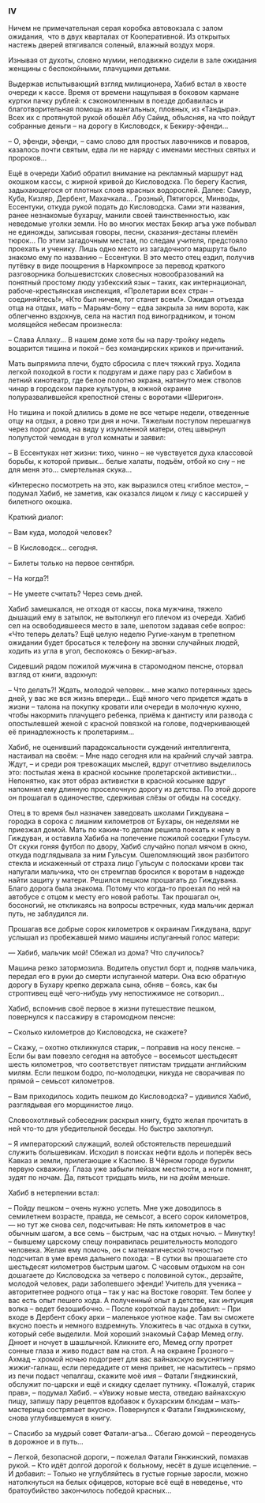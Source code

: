 ### IV

Ничем не примечательная серая коробка автовокзала с залом ожидания,  что в двух кварталах от Кооперативной.
Из открытых настежь дверей втягивался соленый, влажный воздух моря.

Изнывая от духоты, словно мумии, неподвижно сидели в зале ожидания женщины с беспокойными, плачущими детьми.

Выдержав испытывающий взгляд милиционера, Хабиб встал в хвосте очереди к кассе.
Время от времени нащупывая в боковом кармане куртки пачку рублей: к сэкономленным в поезде добавилась и благотворительная помощь из мангальных, пловных, из «Тандыра».
Всех их с протянутой рукой обошёл Абу Сайид, объясняя, на что пойдут собранные деньги – на дорогу в Кисловодск, к Бекиру-эфенди...

– О, эфенди, эфенди, – само слово для простых лавочников и поваров, казалось почти святым, едва ли не наряду с именами местных святых и пророков…

Ещё в очереди Хабиб обратил внимание на рекламный маршрут над окошком кассы, с жирной кривой до Кисловодска.
По берегу Каспия, задыхающегося от плотных слоев красных водорослей.
Далее: Самур, Куба, Кизляр, Дербент, Махачкала...
Грозный, Пятигорск, Минводы, Ессентуки, откуда рукой подать до Кисловодска.
Сами эти названия, ранее незнакомые бухарцу, манили своей таинственностью, как неведомые уголки земли.
Но во многих местах Бекир агъа уже побывал не единожды, записывая говоры, песни, сказания-дестаны племён тюрок...
По этим загадочным местам, по следам учителя, предстояло проехать и ученику. 
Лишь одно место из загадочного маршрута было знакомо ему по названию – Ессентуки.
В это место отец ездил, получив путёвку в виде поощрения в Наркомпросе за перевод краткого разговорника большевистских словесных новообразований на понятный простому люду узбекский язык – таких, как интернационал, рабоче-крестьянская инспекция, «Пролетарии всех стран – соединяйтесь!», «Кто был ничем, тот станет всем!».
Ожидая отъезда отца на отдых, мать – Марьям-бону – едва закрыла за ним ворота, как облегченно вздохнув, села на настил под виноградником, и тоном молящейся небесам произнесла:

– Слава Аллаху...
В нашем доме хотя бы на пару-тройку недель воцарится тишина и покой – без командирских криков и причитаний.

Мать выпрямила плечи, будто сбросила с плеч тяжкий груз.
Ходила легкой походкой в гости к подругам и даже пару раз с Хабибом в летний кинотеатр, где белое полотно экрана, натянуто меж стволов чинар в городском парке культуры, в южной окраине полуразвалившейся крепостной стены с воротами «Шеригон».

Но тишина и покой длились в доме не все четыре недели, отведенные отцу на отдых, а ровно три дня и ночи.
Тяжелым поступом перешагнув через порог дома, на виду у изумленной матери, отец швырнул полупустой чемодан в угол комнаты и заявил:

– В Ессентуках нет жизни: тихо, чинно – не чувствуется духа классовой борьбы, к которой привык... белые халаты, подъём, отбой ко сну – не для меня это... смертельная скука...

«Интересно посмотреть на это, как выразился отец «гиблое место», – подумал Хабиб, не заметив, как оказался лицом к лицу с кассиршей у билетного окошка. 

Краткий диалог:

– Вам куда, молодой человек? 

– В Кисловодск... сегодня.

– Билеты только на первое сентября.

– На когда?!

– Не умеете считать?
Через семь дней.

Хабиб замешкался, не отходя от кассы, пока мужчина, тяжело дышащий ему в затылок, не вытолкнул его плечом из очереди.
Хабиб сел на освободившееся место в зале, шепотом задавая себе вопрос: «Что теперь делать?
Ещё целую неделю Ругие-ханум в трепетном ожидании будет бросаться к телефону на звонки случайных людей, ходить из угла в угол, беспокоясь о Бекир-агъа».

Сидевший рядом пожилой мужчина в старомодном пенсне, оторвал взгляд от книги, вздохнул: 

– Что делать?!
Ждать, молодой человек... мне жалко потерянных здесь дней, у вас же вся жизнь впереди...
Ещё много чего придется ждать в жизни – талона на покупку кровати или очереди в молочную кухню, чтобы накормить плачущего ребенка, приёма к дантисту или развода с опостылевшей женой с красной повязкой на голове, подчеркивающей её принадлежность к пролетариям... 

Хабиб, не оценивший парадоксальности суждений интеллигента, настаивал на своём:
– Мне надо сегодня или на крайний случай завтра.
Ждут, – и среди роя тревожащих мыслей, вдруг отчетливо выделилось это: постылая жена в красной косынке пролетарской активистки…
Непонятно, как этот образ активистки в красной косынке вдруг напомнил ему длинную проселочную дорогу из детства.
По этой дороге он прошагал в одиночестве, сдерживая слёзы от обиды на соседку.

Отец в то время был назначен заведовать школами Гиждувана – городка в сорока с лишним километров от Бухары, он неделями не приезжал домой.
Мать по каким-то делам решила поехать к нему в Гиждуван, и оставила Хабиба на попечение пожилой соседки Гульсум.
От скуки гоняя футбол по двору, Хабиб случайно попал мячом в окно, откуда подглядывала за ним Гульсум.
Ошеломляющий звон разбитого стекла и искаженный от страха лицо Гульсум с полосками крови так напугали мальчика, что он стремглав бросился к воротам в надежде найти защиту у матери.
Решился пешком прошагать до Гиждувана.
Благо дорога была знакома.
Потому что когда-то проехал по ней на автобусе с отцом к месту его новой работы.
Так прошагал он, босоногий, не откликаясь на вопросы встречных, куда мальчик держал путь, не заблудился ли.

Прошагав все добрые сорок километров к окраинам Гиждувана, вдруг услышал из пробежавшей мимо машины испуганный голос матери: 

— Хабиб, мальчик мой!
Сбежал из дома?
Что случилось?

Машина резко затормозила.
Водитель опустил борт и, подняв мальчика, передал его в руки до смерти испуганной матери.
Она всю обратную дорогу в Бухару крепко держала сына, обняв – боясь, как бы строптивец ещё чего-нибудь уму непостижимое не сотворил…

Хабиб, вспомнив своё первое в жизни путешествие пешком, повернулся к пассажиру в старомодном пенсне: 

– Сколько километров до Кисловодска, не скажете?

– Скажу, – охотно откликнулся старик, – поправив на носу пенсне. – Если бы вам повезло сегодня на автобусе – восемьсот шестьдесят шесть километров, что соответствует пятистам тридцати английским милям.
Если пешком бодро, по-молодецки, никуда не сворачивая по прямой – семьсот километров. 

– Вам приходилось ходить пешком до Кисловодска? – удивился Хабиб, разглядывая его морщинистое лицо.

Словоохотливый собеседник раскрыл книгу, будто желая прочитать в ней что-то для убедительной беседы.
Но быстро захлопнул.

– Я императорский служащий, волей обстоятельств перешедший служить большевикам.
Исходил в поисках нефти вдоль и поперёк весь Кавказ и земли, прилегающие к Каспию.
В Чёрном городе бурили первую скважину.
Глаза уже забыли пейзаж местности, а ноги помнят, зудят по ночам.
Да, пятьсот тридцать миль, ни на дюйм меньше.

Хабиб в нетерпении встал:

– Пойду пешком – очень нужно успеть.
Мне уже доводилось в семилетнем возрасте, правда, не семьсот, а всего сорок километров, — но тут же снова сел, подсчитывая: Не пять километров в час обычным шагом, а все семь – быстрым, час на отдых ночью.
– Минутку! – бывшему царскому спецу понравилась решительность молодого человека.
Желая ему помочь, он с математической точностью подсчитал в уме время дальнего похода: – В сутки вы прошагаете сто шестьдесят километров быстрым шагом.
С часовым отдыхом на сон дошагаете до Кисловодска за четверо с половиной суток., дерзайте, молодой человек, ради заболевшего эфенди!
Учитель для ученика – авторитетнее родного отца – так у нас на Востоке говорят.
Тем более у вас есть опыт пешего хода.
А полученный опыт в детстве, как интуиция волка – ведет безошибочно. – После короткой паузы добавил: – При входе в Дербент сбоку арки – маленькое уютное кафе.
Там вы сможете вкусно поесть и немного вздремнуть.
Уложитесь в час отдыха в сутки, который себе выделили.
Мой хороший знакомый Сафар Мемед оглу.
Днюет и ночует в шашлычной.
Кликните его, Мемед оглу протрет сонные глаза и живо подаст вам на стол.
А на окраине Грозного – Ахмад – хромой ночью подогреет для вас вайнахскую вкуснятину жижиг-галнаш, если передадите от меня привет, не насытитесь – прямо из печи подаст чепалгаш, скажите моё имя – Фатали Гянджинский, обслужит по-царски и ещё и скидку сделает путнику.
«Пожалуй, старик прав», – подумал Хабиб. – «Увижу новые места, отведаю вайнахскую пищу, запишу пару рецептов вдобавок к бухарским блюдам – мать-мастерица состряпает вкусно».
Повернулся к Фатали Гянджинскому, снова углубившемуся в книгу.

– Спасибо за мудрый совет Фатали-агъа...
Сбегаю домой – переоденусь в дорожное и в путь…

– Легкой, безопасной дороги, – пожелал Фатали Гянжинский, помахав рукой. – Кто идёт долгой дорогой к больному, несёт в душе исцеление. – И добавил: – Только не углубляйтесь в густые горные заросли, можно натолкнуться на белых офицеров, которые всё ещё в неведенье, что братоубийство закончилось победой красных…
